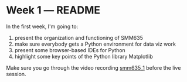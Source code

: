 # Week 1 ― README

In the first week, I'm going to:

1. present the organization and functioning of SMM635
2. make sure everybody gets a Python environment for data viz work
3. present some browser-based IDEs for Python
4. highlight some key points of the Python library Matplotlib

Make sure you go through the video recording [smm635_1](https://web.microsoftstream.com/video/9299dd8c-2e91-4a2c-8a02-b36a55bd70d1) before the live session.
